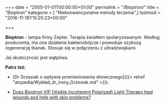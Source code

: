 +++
date = "2005-01-01T00:00:00+01:00"
permalink = "/Bioptron/"
title = "Bioptron"
kategorie = [ "Niekonwencjonalne metody leczenia",]
lastmod = "2016-11-19T15:25:23+00:00"

+++

**Bioptron** - lampa firmy Zepter. Terapia światłem spolaryzowanym. Według producenta, ma ona działanie bakteriobójcze i powoduje szybszą regenerację tkanek. Stosuje się w połączeniu z ultradźwiękami.

Jej skuteczność jest wątpliwa.

**Patrz też:**

-   [Dr Grzesiak o wpływie promieniowania słonecznego]({{< relref "atopedia/Wykład_dr_Ireny_Grzesiak.md" >}}).

<!-- -->

-   [Does Bioptron VIP (Visible Incoherent Polarized) Light Therapy heal wounds and help with skin problems?](http://skeptics.stackexchange.com/questions/5017/does-bioptron-vip-visible-incoherent-polarized-light-therapy-heal-wounds-and-h)
